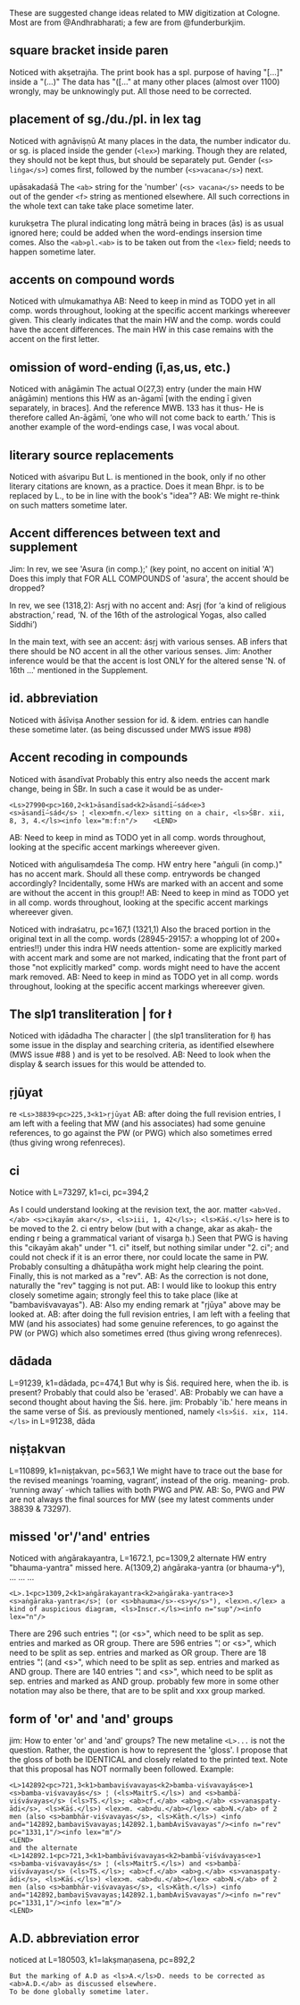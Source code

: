 These are suggested change ideas related to MW digitization at Cologne.
Most are from @Andhrabharati; a few are from @funderburkjim.

## square bracket inside paren
Noticed with akṣetrajña.
The print book has a spl. purpose of having "[...]" inside a "(...)"
The data has "([..." at many other places (almost over 1100) wrongly, may be unknowingly put. All those need to be corrected.

## placement of sg./du./pl. in lex tag
Noticed with agnāviṣṇū
At many places in the data, the number indicator du. or sg. is placed inside the gender (`<lex>`) marking.
Though they are related, they should not be kept thus, but should be separately put. Gender (`<s> liṅga</s>`) comes first, followed by the number (`<s>vacana</s>`) next.

upāsakadaśā 
The `<ab>` string for the 'number' (`<s> vacana</s>` needs to be out of the gender `<f>` string as mentioned elsewhere. All such corrections in the whole text can take take place sometime later.

kurukṣetra 
The plural indicating long mātrā being in braces (ās) is as usual ignored here; could be added when the word-endings insersion time comes.
Also the `<ab>pl.<ab>` is to be taken out from the `<lex>` field; needs to happen sometime later.


## accents on compound words
Noticed with ulmukamathya
AB: Need to keep in mind as TODO yet in all comp. words throughout, looking at the specific accent markings whereever given.
This clearly indicates that the main HW and the comp. words could have the accent differences. The main HW in this case remains with the accent on the first letter.

## omission of word-ending (ī,as,us, etc.)
Noticed with anāgāmin
The actual O(27,3) entry (under the main HW anāgāmin) mentions this HW as an-āgamī [with the ending ī given separately, in braces]. And the reference MWB. 133 has it thus- He is therefore called An-āgāmī, ‘one who will not come back to earth.’
This is another example of the word-endings case, I was vocal about.

## literary source replacements
Noticed with aśvaripu 
But L. is mentioned in the book, only if no other literary citations are known, as a practice.
Does it mean Bhpr. is to be replaced by L., to be in line with the book's "idea"?
AB: We might re-think on such matters sometime later.

## Accent differences between text and supplement

Jim: In rev, we see 'Asura (in comp.);'  (key point, no accent on initial 'A')
  Does this imply that FOR ALL COMPOUNDS of 'asura', the accent should be
  dropped?

In rev, we see (1318,2): Asṛj with no accent and:
  Asṛj (for ‘a kind of religious abstraction,’
   read, ‘N. of the 16th of the astrological Yogas, also called Siddhi’)

 In the main text, with see an accent: ásṛj  with various senses.
 AB infers that there should be NO accent in all the other various senses.
 Jim: Another inference would be that the accent is lost ONLY for the
  altered sense 'N. of 16th ...' mentioned in the Supplement.

## id. abbreviation
Noticed with āśīviṣa
Another session for id. & idem. entries can handle these sometime later. (as being discussed under MWS issue #98)

## Accent recoding in compounds
Noticed with āsandīvat
Probably this entry also needs the accent mark change, being in ŚBr.
In such a case it would be as under-
```
<Ls>27990<pc>160,2<k1>āsandīsad<k2>āsandī́—sád<e>3
<s>āsandī́—sád</s> ¦ <lex>mfn.</lex> sitting on a chair, <ls>ŚBr. xii, 8, 3, 4.</ls><info lex="m:f:n"/>	<LEND>
```
AB: Need to keep in mind as TODO yet in all comp. words throughout, looking at the specific accent markings whereever given.

Noticed with aṅgulisaṃdeśa
The comp. HW entry here "aṅguli (in comp.)" has no accent mark. Should all these comp. entrywords be changed accordingly?
Incidentally, some HWs are marked with an accent and some are without the accent in this group!!
AB: Need to keep in mind as TODO yet in all comp. words throughout, looking at the specific accent markings whereever given.

Noticed with indraśatru, pc=167,1 (1321,1)
Also the braced portion in the original text in all the comp. words (28945-29157: a whopping lot of 200+ entries!!) under this indra HW needs attention- some are explicitly marked with accent mark and some are not marked, indicating that the front part of those "not explicitly marked" comp. words might need to have the accent mark removed.
AB: Need to keep in mind as TODO yet in all comp. words throughout, looking at the specific accent markings whereever given.

## The slp1 transliteration | for  ł
Noticed with iḍādadha 
The character | (the slp1 transliteration for ł) has some issue in the display and searching criteria, as identified elsewhere (MWS issue #88 ) and is yet to be resolved.
AB: Need to look when the display & search issues for this would be attended to.

## ṛjūyat
re `<Ls>38839<pc>225,3<k1>ṛjūyat`
AB: after doing the full revision entries, I am left with a feeling that MW (and his associates) had some genuine references, to go against the PW (or PWG) which also sometimes erred (thus giving wrong refenreces).

## ci
Notice with L=73297, k1=ci, pc=394,2

As I could understand looking at the revision text, the aor. matter
`<ab>Ved.</ab> <s>cikayām akar</s>, <ls>iii, 1, 42</ls>; <ls>Kāś.</ls>`
here is to be moved to the 2. ci entry below (but with a change, akar as akaḥ- the ending r being a grammatical variant of visarga ḥ.)
Seen that PWG is having this "cikayām akaḥ" under "1. ci" itself, but nothing similar under "2. ci"; and could not check if it is an error there, nor could locate the same in PW.
Probably consulting a dhātupāṭha work might help clearing the point.
Finally, this is not marked as a "rev".
AB: As the correction is not done, naturally the "rev" tagging is not put.
AB: I would like to lookup this entry closely sometime again; strongly feel this to take place (like at "bambaviśvavayas").
AB: Also my ending remark at "ṛjūya" above may be looked at.
AB: after doing the full revision entries, I am left with a feeling that MW (and his associates) had some genuine references, to go against the PW (or PWG) which also sometimes erred (thus giving wrong refenreces).

## dādada
L=91239, k1=dādada, pc=474,1
But why is Śiś. required here, when the ib. is present? Probably that could also be 'erased'.
AB: Probably we can have a second thought about having the Śiś. here.
jim: Probably 'ib.' here means in the same verse of Śiś. as previously
   mentioned, namely `<ls>Śiś. xix, 114.</ls>` in L=91238, dāda

## niṣṭakvan
L=110899, k1=niṣṭakvan, pc=563,1
We might have to trace out the base for the revised meanings ‘roaming, vagrant’, instead of the orig. meaning- prob. ‘running away’ -which tallies with both PWG and PW.
AB: So, PWG and PW are not always the final sources for MW (see my latest comments under 38839 & 73297).

## missed 'or'/'and' entries
Noticed with aṅgārakayantra, L=1672.1, pc=1309,2
alternate HW entry "bhauma-yantra" missed here.
A(1309,2) aṅgāraka-yantra (or bhauma-y°), ... ... ...

```
<L>.1<pc>1309,2<k1>aṅgārakayantra<k2>aṅgāraka-yantra<e>3
<s>aṅgāraka-yantra</s>¦ (or <s>bhauma</s>-<s>y</s>°), <lex>n.</lex> a kind of auspicious diagram, <ls>Inscr.</ls><info n="sup"/><info lex="n"/>
```
There are 296 such entries "¦ (or \<s>", which need to be split as sep. entries and marked as OR group.
There are 596 entries "¦ or \<s>", which need to be split as sep. entries and marked as OR group.
There are 18 entries "¦ (and \<s>", which need to be split as sep. entries and marked as AND group.
There are 140 entries "¦ and \<s>", which need to be split as sep. entries and marked as AND group.
probably few more in some other notation may also be there, that are to be split and xxx group marked.

## form of 'or' and 'and' groups
jim: How to enter 'or' and 'and' groups?
  The new metaline `<L>...` is not the question.
  Rather, the question is how to represent the 'gloss'.
  I propose that the gloss of both be IDENTICAL and closely related to
  the printed text.
  Note that this proposal has NOT normally been followed.
  Example:
```
<L>142892<pc>721,3<k1>bambaviśvavayas<k2>bamba-viśvavayás<e>1
<s>bamba-viśvavayás</s> ¦ (<ls>MaitrS.</ls>) and <s>bambā́-viśvávayas</s> (<ls>TS.</ls>; <ab>cf.</ab> <ab>g.</ab> <s>vanaspaty-ādi</s>, <ls>Kāś.</ls>) <lex>m. <ab>du.</ab></lex> <ab>N.</ab> of 2 men (also <s>bambhār-viśvavayas</s>, <ls>Kāṭh.</ls>) <info and="142892,bambaviSvavayas;142892.1,bambAviSvavayas"/><info n="rev" pc="1331,1"/><info lex="m"/>
<LEND>
and the alternate
<L>142892.1<pc>721,3<k1>bambāviśvavayas<k2>bambā́-viśvávayas<e>1
<s>bamba-viśvavayás</s> ¦ (<ls>MaitrS.</ls>) and <s>bambā́-viśvávayas</s> (<ls>TS.</ls>; <ab>cf.</ab> <ab>g.</ab> <s>vanaspaty-ādi</s>, <ls>Kāś.</ls>) <lex>m. <ab>du.</ab></lex> <ab>N.</ab> of 2 men (also <s>bambhār-viśvavayas</s>, <ls>Kāṭh.</ls>) <info and="142892,bambaviSvavayas;142892.1,bambAviSvavayas"/><info n="rev" pc="1331,1"/><info lex="m"/>
<LEND>
```
## A.D. abbreviation error
noticed at L=180503, k1=lakṣmaṇasena, pc=892,2
```
But the marking of A.D as <ls>A.</ls>D. needs to be corrected as
<ab>A.D.</ab> as discussed elsewhere.
To be done globally sometime later.
```
